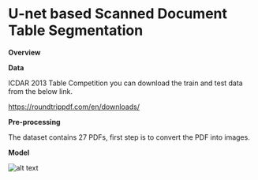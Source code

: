 # U-net based Scanned Document Table Segmentation

**Overview**

**Data**

ICDAR 2013 Table Competition you can download the train and test data from the below link.

https://roundtrippdf.com/en/downloads/

**Pre-processing**

The dataset contains 27 PDFs, first step is to convert the PDF into images.



**Model**

![alt text](https://github.com/sabaridsn/DocumentTableSeg/blob/master/Presentation1.jpg)


